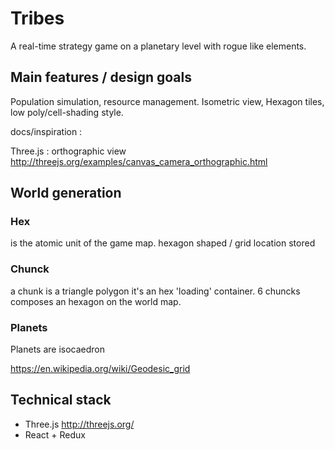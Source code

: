 # Tribes

A real-time strategy game on a planetary level with rogue like elements.

## Main features / design goals

Population simulation, resource management.
Isometric view, Hexagon tiles, low poly/cell-shading style.

docs/inspiration :

Three.js : orthographic view http://threejs.org/examples/canvas_camera_orthographic.html

## World generation

### Hex 

is the atomic unit of the game map.
hexagon shaped / grid location stored

### Chunck
a chunk is a triangle polygon
it's an hex 'loading' container.
6 chuncks composes an hexagon on the world map.

### Planets 
Planets are isocaedron

https://en.wikipedia.org/wiki/Geodesic_grid 

## Technical stack

* Three.js http://threejs.org/
* React + Redux
